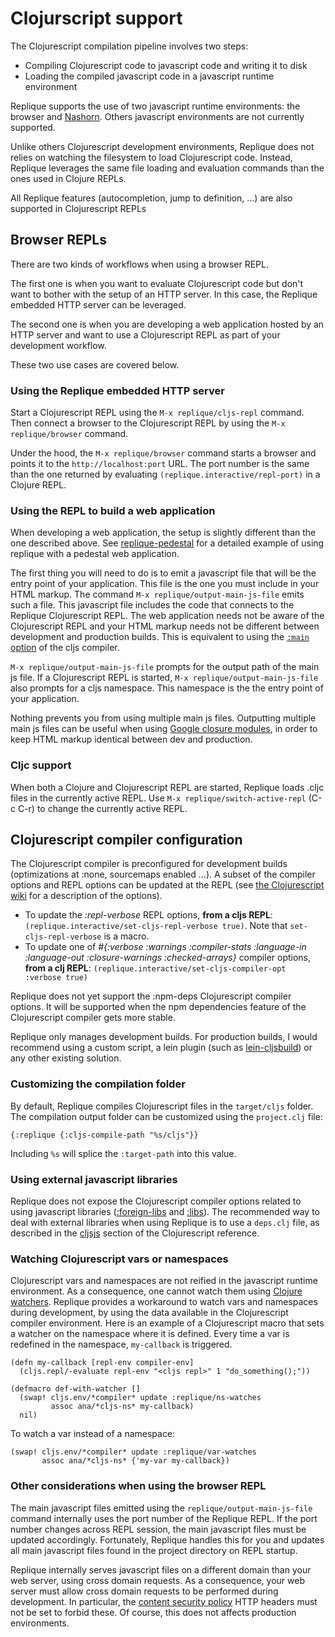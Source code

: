 # Clojurscript support

The Clojurescript compilation pipeline involves two steps:

- Compiling Clojurescript code to javascript code and writing it to disk
- Loading the compiled javascript code in a javascript runtime environment

Replique supports the use of two javascript runtime environments: the browser and [Nashorn](http://www.oracle.com/technetwork/articles/java/jf14-nashorn-2126515.html). Others javascript environments are not currently supported.

Unlike others Clojurescript development environments, Replique does not relies on watching the filesystem to load Clojurescript code. Instead, Replique leverages the same file loading and evaluation commands than the ones used in Clojure REPLs.

All Replique features (autocompletion, jump to definition, ...) are also supported in Clojurescript REPLs

## Browser REPLs

There are two kinds of workflows when using a browser REPL.

The first one is when you want to evaluate Clojurescript code but don't want to bother with the setup of an HTTP server. In this case, the Replique embedded HTTP server can be leveraged.

The second one is when you are developing a web application hosted by an HTTP server and want to use a Clojurescript REPL as part of your development workflow.

These two use cases are covered below.

### Using the Replique embedded HTTP server

Start a Clojurescript REPL using the `M-x replique/cljs-repl` command. Then connect a browser to the Clojurescript REPL by using the `M-x replique/browser` command.
 
Under the hood, the `M-x replique/browser` command starts a browser and points it to the `http://localhost:port` URL. The port number is the same than the one returned by evaluating `(replique.interactive/repl-port)` in a Clojure REPL.

### Using the REPL to build a web application

When developing a web application, the setup is slightly different than the one described above. See [replique-pedestal](https://github.com/EwenG/replique-pedestal) for a detailed example of using replique with a pedestal web application.

The first thing you will need to do is to emit a javascript file that will be the entry point of your application. This file is the one you must include in your HTML markup. The command `M-x replique/output-main-js-file` emits such a file. This javascript file includes the code that connects to the Replique Clojurescript REPL. The web application needs not be aware of the Clojurescript REPL and your HTML markup needs not be different between development and production builds. This is equivalent to using the [`:main` option](https://clojurescript.org/reference/compiler-options#main) of the cljs compiler.

`M-x replique/output-main-js-file` prompts for the output path of the main js file. If a Clojurescript REPL is started, `M-x replique/output-main-js-file` also prompts for a cljs namespace. This namespace is the the entry point of your application.

Nothing prevents you from using multiple main js files. Outputting multiple main js files can be useful when using [Google closure modules](https://clojurescript.org/reference/compiler-options#modules), in order to keep HTML markup identical between dev and production.

### Cljc support

When both a Clojure and Clojurescript REPL are started, Replique loads .cljc files in the currently active REPL. Use `M-x replique/switch-active-repl` (C-c C-r) to change the currently active REPL.

## Clojurescript compiler configuration

The Clojurescript compiler is preconfigured for development builds (optimizations at :none, sourcemaps enabled ...). A subset of the compiler options and REPL options can be updated at the REPL (see [the Clojurescript wiki](https://github.com/clojure/clojurescript/wiki) for a description of the options).

- To update the *:repl-verbose* REPL options, **from a cljs REPL**: `(replique.interactive/set-cljs-repl-verbose true)`. Note that `set-cljs-repl-verbose` is a macro.
- To update one of *#{:verbose :warnings :compiler-stats :language-in :language-out :closure-warnings :checked-arrays}* compiler options, **from a clj REPL**: `(replique.interactive/set-cljs-compiler-opt :verbose true)`

Replique does not yet support the :npm-deps Clojurescript compiler options. It will be supported when the npm dependencies feature of the Clojurescript compiler gets more stable.

Replique only manages development builds. For production builds, I would recommend using a custom script, a lein plugin (such as [lein-cljsbuild](https://github.com/emezeske/lein-cljsbuild)) or any other existing solution.

### Customizing the compilation folder

By default, Replique compiles Clojurescript files in the `target/cljs` folder. The compilation output folder can be customized using the `project.clj` file:

`{:replique {:cljs-compile-path "%s/cljs"}}`

Including `%s` will splice the `:target-path` into this value.

### Using external javascript libraries

Replique does not expose the Clojurescript compiler options related to using javascript libraries ([:foreign-libs](https://github.com/clojure/clojurescript/wiki/Compiler-Options#foreign-libs) and [:libs](https://github.com/clojure/clojurescript/wiki/Compiler-Options#libs)). The recommended way to deal with external libraries when using Replique is to use a `deps.clj` file, as described in the [cljsjs](https://clojurescript.org/reference/dependencies#cljsjs) section of the Clojurescript reference.

### Watching Clojurescript vars or namespaces

Clojurescript vars and namespaces are not reified in the javascript runtime environment. As a consequence, one cannot watch them using
[Clojure watchers](https://clojuredocs.org/clojure.core/add-watch).
Replique provides a workaround to watch vars and namespaces during development, by using the data available in the Clojurescript
compiler environment.
Here is an example of a Clojurescript macro that sets a watcher on the namespace where it is defined. Every time a var is
redefined in the namespace, `my-callback` is triggered.

```
(defn my-callback [repl-env compiler-env]
  (cljs.repl/-evaluate repl-env "<cljs repl>" 1 "do_something();"))

(defmacro def-with-watcher []
  (swap! cljs.env/*compiler* update :replique/ns-watches
         assoc ana/*cljs-ns* my-callback)
  nil)
```

To watch a var instead of a namespace:

```
(swap! cljs.env/*compiler* update :replique/var-watches
       assoc ana/*cljs-ns* {'my-var my-callback})
```

### Other considerations when using the browser REPL

The main javascript files emitted using the `replique/output-main-js-file` command internally uses the port number of the Replique REPL. If the port number changes across REPL session, the main javascript files must be updated accordingly. Fortunately, Replique handles this for you and updates all main javascript files found in the project directory on REPL startup.

Replique internally serves javascript files on a different domain than your web server, using cross domain requests. As a consequence, your web server must allow cross domain requests to be performed during development. In particular, the [content security policy](https://www.owasp.org/index.php/OWASP_Secure_Headers_Project#Content-Security-Policy) HTTP headers must not be set to forbid these. Of course, this does not affects production environments.
